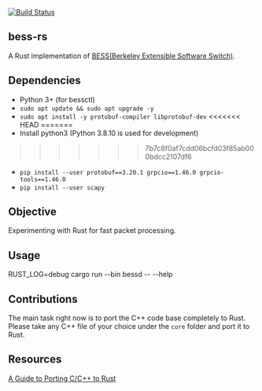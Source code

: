 [![Build Status](https://github.com/eshikafe/bess-rs/actions/workflows/rust.yml/badge.svg)](https://github.com/eshikafe/bess-rs/actions/workflows/rust.yml)


## bess-rs
A Rust implementation of [BESS(Berkeley Extensible Software Switch)](https://github.com/NetSys/bess).

## Dependencies
- Python 3+ (for bessctl)
- `sudo apt update && sudo apt upgrade -y`
- `sudo apt install -y protobuf-compiler libprotobuf-dev`
<<<<<<< HEAD
=======
- Install python3 (Python 3.8.10 is used for development)
>>>>>>> 7b7c8f0af7cdd06bcfd03f85ab000bdcc2107df6
- `pip install --user protobuf==3.20.1 grpcio==1.46.0 grpcio-tools==1.46.0`
- `pip install --user scapy`

## Objective
Experimenting with Rust for fast packet processing.

## Usage
RUST_LOG=debug cargo run --bin bessd -- --help

## Contributions
The main task right now is to port the C++ code base completely to Rust.
Please take any C++ file of your choice under the `core` folder and port it to Rust.

## Resources
[A Guide to Porting C/C++ to Rust](https://locka99.gitbooks.io/a-guide-to-porting-c-to-rust/content/)
